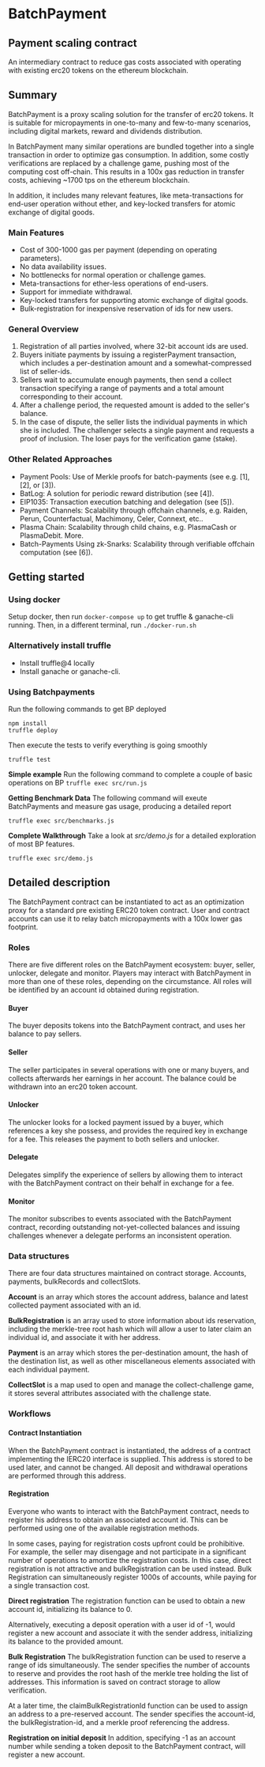 # BatchPayment
## Payment scaling contract
An intermediary contract to reduce gas costs associated with operating with existing erc20 tokens on the ethereum blockchain.

## Summary

BatchPayment is a proxy scaling solution for the transfer of erc20 tokens. It is suitable for micropayments in one-to-many and few-to-many scenarios, including digital markets, reward and dividends distribution. 
 
In BatchPayment many similar operations are bundled together into a single transaction in order to optimize gas consumption. In addition, some costly verifications are replaced by a challenge game, pushing most of the computing cost off-chain. This results in a 100x gas reduction in transfer costs, achieving ~1700 tps on the ethereum blockchain.  

In addition, it includes many relevant features, like meta-transactions for end-user operation without ether, and key-locked transfers for atomic exchange of digital goods.

### Main Features
- Cost of 300-1000 gas per payment (depending on operating parameters).
- No data availability issues. 
- No bottlenecks for normal operation or challenge games.
- Meta-transactions for ether-less operations of end-users.
- Support for immediate withdrawal.   
- Key-locked transfers for supporting atomic exchange of digital goods.
- Bulk-registration for inexpensive reservation of ids for new users.

### General Overview

1. Registration of all parties involved, where 32-bit account ids are used.
2. Buyers initiate payments by issuing a registerPayment transaction, which includes a per-destination amount and a somewhat-compressed list of seller-ids. 
3. Sellers wait to accumulate enough payments, then send a collect transaction specifying a range of payments and a total amount corresponding to their account.
4. After a challenge period, the requested amount is added to the seller's balance.
5. In the case of dispute, the seller lists the individual payments in which she is included. The challenger selects a single payment and requests a proof of inclusion. The loser pays for the verification game (stake).

### Other Related Approaches
- Payment Pools: Use of Merkle proofs for batch-payments (see e.g. [1], [2], or [3]).
- BatLog: A solution for periodic reward distribution (see [4]).
- EIP1035: Transaction execution batching and delegation (see [5]).
- Payment Channels: Scalability through offchain channels, e.g. Raiden, Perun, Counterfactual, Machimony, Celer, Connext, etc..
- Plasma Chain: Scalability through child chains, e.g. PlasmaCash or PlasmaDebit. More.
- Batch-Payments Using zk-Snarks: Scalability through verifiable offchain computation (see [6]).

## Getting started
### Using docker
Setup docker, then run `docker-compose up` to get truffle & ganache-cli running.
Then, in a different terminal, run `./docker-run.sh` 

### Alternatively install truffle
- Install truffle@4 locally
- Install ganache or ganache-cli.

### Using Batchpayments
Run the following commands to get BP deployed
```
npm install
truffle deploy
```
Then execute the tests to verify everything is going smoothly
```
truffle test
```

**Simple example**
Run the following command to complete a couple of basic operations on BP
`truffle exec src/run.js`

**Getting Benchmark Data**
The following command will exeute BatchPayments and measure gas usage, producing a detailed report

```truffle exec src/benchmarks.js```

**Complete Walkthrough**
Take a look at *src/demo.js* for a detailed exploration of most BP features.

```truffle exec src/demo.js```


## Detailed description
The BatchPayment contract can be instantiated to act as an optimization proxy for a standard pre existing ERC20 token contract. User and contract accounts can use it to relay batch micropayments with a 100x lower gas footprint.

### Roles
There are five different roles on the BatchPayment ecosystem: buyer, seller, unlocker, delegate and monitor.
Players may interact with BatchPayment in  more than one of these roles, depending on the circumstance. All roles will be identified by an account id obtained during registration.

#### Buyer
The buyer deposits tokens into the BatchPayment contract, and uses her balance to pay sellers.

#### Seller
The seller participates in several operations with one or many buyers, and collects afterwards her earnings in her account. The balance could be withdrawn into an erc20 token account.

#### Unlocker
The unlocker looks for a locked payment issued by a buyer, which references a key she possess, and provides the required key in exchange for a fee. This releases the payment to both sellers and unlocker. 

#### Delegate
Delegates simplify the experience of sellers by allowing them to interact with the BatchPayment contract on their behalf in exchange for a fee.

#### Monitor
The monitor subscribes to events associated with the BatchPayment contract, recording outstanding not-yet-collected balances and issuing challenges whenever a delegate performs an inconsistent operation.



### Data structures
There are four data structures maintained on contract storage.  Accounts, payments, bulkRecords and collectSlots.

**Account** is an array which stores the account address, balance and latest collected payment associated with an id.

**BulkRegistration** is an array used to store information about ids reservation, including the merkle-tree root hash which will allow a user to later claim an individual id, and associate it with her address.

**Payment** is an array which stores the per-destination amount, the hash of the destination list, as well as other miscellaneous elements associated with each individual payment.

**CollectSlot** is a map used to open and manage the collect-challenge game, it stores several attributes associated with the challenge state.

### Workflows

#### Contract Instantiation
When the BatchPayment contract is instantiated, the address of a contract implementing the IERC20 interface is supplied. This address is stored to be used later, and cannot be changed. All deposit and withdrawal operations are performed through this address.
 
#### Registration
Everyone who wants to interact with the BatchPayment contract, needs to register his address to obtain an associated account id. This can be performed using one of the available registration methods.

In some cases, paying for registration costs upfront could be prohibitive. For example, the seller may disengage and not participate in a significant number of operations to amortize the registration costs. In this case, direct registration is not attractive and bulkRegistration can be used instead. Bulk Registration can simultaneously register 1000s of accounts, while paying for a single transaction cost. 

**Direct registration**
The registration function can be used to obtain a new account id, initializing its balance to 0.

Alternatively, executing a deposit operation with a user id of -1, would register a new account and associate it with the sender address, initializing its balance to the provided amount.

 
**Bulk Registration**
The bulkRegistration function can be used to reserve a range of ids simultaneously. The sender specifies the number of accounts to reserve and provides the root hash of the merkle tree holding the list of addresses. This information is saved on contract storage to allow verification. 

At a later time, the claimBulkRegistrationId function can be used to assign an address to a pre-reserved account. The sender specifies the account-id, the bulkRegistration-id, and a merkle proof referencing the address. 

**Registration on initial deposit**
In addition, specifying -1 as an account number while sending a token deposit to the BatchPayment contract, will register a new account. 
  


 



	